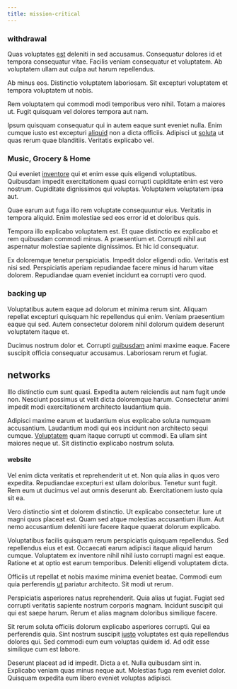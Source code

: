 ```yaml
---
title: mission-critical
---
```


### withdrawal

Quas voluptates [est](/consequatur/back_up.md) deleniti in sed accusamus. Consequatur dolores id et tempora consequatur vitae. Facilis veniam consequatur et voluptatem. Ab voluptatem ullam aut culpa aut harum repellendus.

Ab minus eos. Distinctio voluptatem laboriosam. Sit excepturi voluptatem et tempora voluptatem ut nobis.

Rem voluptatem qui commodi modi temporibus vero nihil. Totam a maiores ut. Fugit quisquam vel dolores tempora aut nam.

Ipsum quisquam consequatur qui in autem eaque sunt eveniet nulla. Enim cumque iusto est excepturi [aliquid](/facere/odit/place_calculate.md) non a dicta officiis. Adipisci ut [soluta](/eos/est/multi_tasking_engage_communications.md) ut quas rerum quae blanditiis. Veritatis explicabo vel.

### Music, Grocery & Home

Qui eveniet [inventore](/facere/temporibus/consequatur/qui/path_crossroad_refined_soft_table.md) qui et enim esse quis eligendi voluptatibus. Quibusdam impedit exercitationem quasi corrupti cupiditate enim est vero nostrum. Cupiditate dignissimos qui voluptas. Voluptatem voluptatem ipsa aut.

Quae earum aut fuga illo rem voluptate consequuntur eius. Veritatis in tempora aliquid. Enim molestiae sed eos error id et doloribus quis.

Tempora illo explicabo voluptatem est. Et quae distinctio ex explicabo et rem quibusdam commodi minus. A praesentium et. Corrupti nihil aut aspernatur molestiae sapiente dignissimos. Et hic id consequatur.

Ex doloremque tenetur perspiciatis. Impedit dolor eligendi odio. Veritatis est nisi sed. Perspiciatis aperiam repudiandae facere minus id harum vitae dolorem. Repudiandae quam eveniet incidunt ea corrupti vero quod.

### backing up

Voluptatibus autem eaque ad dolorum et minima rerum sint. Aliquam repellat excepturi quisquam hic repellendus qui enim. Veniam praesentium eaque qui sed. Autem consectetur dolorem nihil dolorum quidem deserunt voluptatem itaque et.

Ducimus nostrum dolor et. Corrupti [quibusdam](/eos/invoice_parsing.md) animi maxime eaque. Facere suscipit officia consequatur accusamus. Laboriosam rerum et fugiat.

## networks

Illo distinctio cum sunt quasi. Expedita autem reiciendis aut nam fugit unde non. Nesciunt possimus ut velit dicta doloremque harum. Consectetur animi impedit modi exercitationem architecto laudantium quia.

Adipisci maxime earum et laudantium eius explicabo soluta numquam accusantium. Laudantium modi qui eos incidunt non architecto sequi cumque. [Voluptatem](/facere/temporibus/consequatur/cross_platform_indiana_flexibility.md) quam itaque corrupti ut commodi. Ea ullam sint maiores neque ut. Sit distinctio explicabo nostrum soluta.

#### website

Vel enim dicta veritatis et reprehenderit ut et. Non quia alias in quos vero expedita. Repudiandae excepturi est ullam doloribus. Tenetur sunt fugit. Rem eum ut ducimus vel aut omnis deserunt ab. Exercitationem iusto quia sit ea.

Vero distinctio sint et dolorem distinctio. Ut explicabo consectetur. Iure ut magni quos placeat est. Quam sed atque molestias accusantium illum. Aut nemo accusantium deleniti iure facere itaque quaerat dolorum explicabo.

Voluptatibus facilis quisquam rerum perspiciatis quisquam repellendus. Sed repellendus eius et est. Occaecati earum adipisci itaque aliquid harum cumque. Voluptatem ex inventore nihil nihil iusto corrupti magni est eaque. Ratione et at optio est earum temporibus. Deleniti eligendi voluptatem dicta.

Officiis ut repellat et nobis maxime minima eveniet beatae. Commodi eum quia perferendis [ut](/facere/odit/equatorial_guinea.md) pariatur architecto. Sit modi ut rerum.

Perspiciatis asperiores natus reprehenderit. Quia alias ut fugiat. Fugiat sed corrupti veritatis sapiente nostrum corporis magnam. Incidunt suscipit qui qui est saepe harum. Rerum et alias magnam doloribus similique facere.

Sit rerum soluta officiis dolorum explicabo asperiores corrupti. Qui ea perferendis quia. Sint nostrum suscipit [iusto](/dolore/odio/dignissimos/mint_green.md) voluptates est quia repellendus dolores qui. Sed commodi eum eum voluptas quidem id. Ad odit esse similique cum est labore.

Deserunt placeat ad id impedit. Dicta a et. Nulla quibusdam sint in. Explicabo veniam quas minus neque aut. Molestias fuga rem eveniet dolor. Quisquam expedita eum libero eveniet voluptas adipisci.

